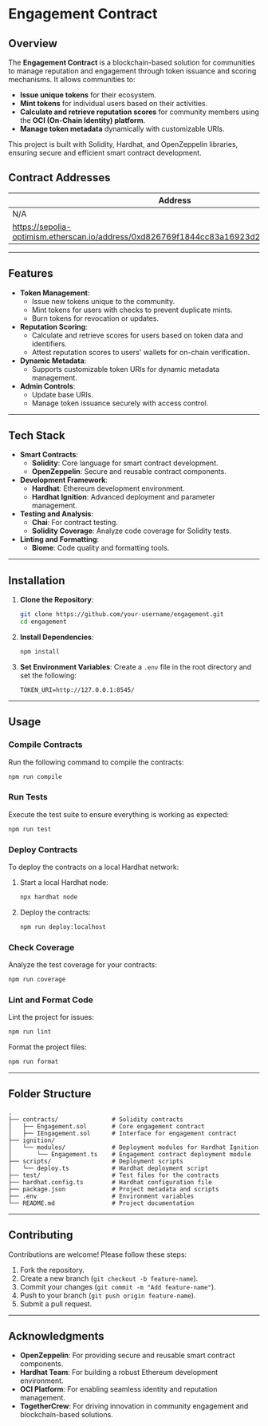# **Engagement Contract**

## **Overview**
The **Engagement Contract** is a blockchain-based solution for communities to manage reputation and engagement through token issuance and scoring mechanisms. It allows communities to:
- **Issue unique tokens** for their ecosystem.
- **Mint tokens** for individual users based on their activities.
- **Calculate and retrieve reputation scores** for community members using the **OCI (On-Chain Identity) platform**.
- **Manage token metadata** dynamically with customizable URIs.

This project is built with Solidity, Hardhat, and OpenZeppelin libraries, ensuring secure and efficient smart contract development.

## **Contract Addresses**

| Address                                                                                         | Network                  |
|-------------------------------------------------------------------------------------------------|--------------------------|
| N/A                                                                                             | Sepolia                  |
| https://sepolia-optimism.etherscan.io/address/0xd826769f1844cc83a16923d2aef8a479e62da732        | Optimisim Sepolia        |

---

## **Features**
- **Token Management**:
  - Issue new tokens unique to the community.
  - Mint tokens for users with checks to prevent duplicate mints.
  - Burn tokens for revocation or updates.
- **Reputation Scoring**:
  - Calculate and retrieve scores for users based on token data and identifiers.
  - Attest reputation scores to users' wallets for on-chain verification.
- **Dynamic Metadata**:
  - Supports customizable token URIs for dynamic metadata management.
- **Admin Controls**:
  - Update base URIs.
  - Manage token issuance securely with access control.

---

## **Tech Stack**
- **Smart Contracts**:
  - **Solidity**: Core language for smart contract development.
  - **OpenZeppelin**: Secure and reusable contract components.
- **Development Framework**:
  - **Hardhat**: Ethereum development environment.
  - **Hardhat Ignition**: Advanced deployment and parameter management.
- **Testing and Analysis**:
  - **Chai**: For contract testing.
  - **Solidity Coverage**: Analyze code coverage for Solidity tests.
- **Linting and Formatting**:
  - **Biome**: Code quality and formatting tools.

---

## **Installation**

1. **Clone the Repository**:
   ```bash
   git clone https://github.com/your-username/engagement.git
   cd engagement
   ```

2. **Install Dependencies**:
   ```bash
   npm install
   ```

3. **Set Environment Variables**:
   Create a `.env` file in the root directory and set the following:
   ```plaintext
   TOKEN_URI=http://127.0.0.1:8545/
   ```

---

## **Usage**

### **Compile Contracts**
Run the following command to compile the contracts:
```bash
npm run compile
```

### **Run Tests**
Execute the test suite to ensure everything is working as expected:
```bash
npm run test
```

### **Deploy Contracts**
To deploy the contracts on a local Hardhat network:
1. Start a local Hardhat node:
   ```bash
   npx hardhat node
   ```
2. Deploy the contracts:
   ```bash
   npm run deploy:localhost
   ```

### **Check Coverage**
Analyze the test coverage for your contracts:
```bash
npm run coverage
```

### **Lint and Format Code**
Lint the project for issues:
```bash
npm run lint
```
Format the project files:
```bash
npm run format
```

---

## **Folder Structure**
```plaintext
.
├── contracts/               # Solidity contracts
│   ├── Engagement.sol       # Core engagement contract
│   ├── IEngagement.sol      # Interface for engagement contract
├── ignition/
│   └── modules/             # Deployment modules for Hardhat Ignition
│       └── Engagement.ts    # Engagement contract deployment module
├── scripts/                 # Deployment scripts
│   └── deploy.ts            # Hardhat deployment script
├── test/                    # Test files for the contracts
├── hardhat.config.ts        # Hardhat configuration file
├── package.json             # Project metadata and scripts
├── .env                     # Environment variables
└── README.md                # Project documentation
```

---

## **Contributing**

Contributions are welcome! Please follow these steps:
1. Fork the repository.
2. Create a new branch (`git checkout -b feature-name`).
3. Commit your changes (`git commit -m "Add feature-name"`).
4. Push to your branch (`git push origin feature-name`).
5. Submit a pull request.

---

## **Acknowledgments**
- **OpenZeppelin**: For providing secure and reusable smart contract components.
- **Hardhat Team**: For building a robust Ethereum development environment.
- **OCI Platform**: For enabling seamless identity and reputation management.
- **TogetherCrew**: For driving innovation in community engagement and blockchain-based solutions.
